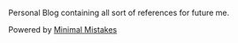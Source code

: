 Personal Blog containing all sort of references for future me.

Powered by [Minimal Mistakes](http://mmistakes.github.io/minimal-mistakes/)